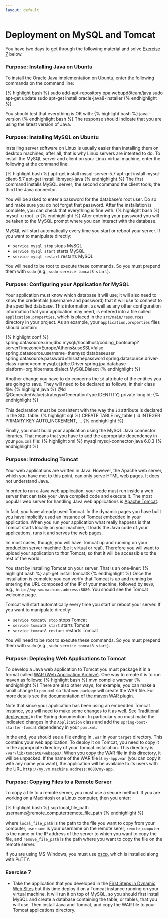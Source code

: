 ```yaml
---
layout: default
---
```


# Deployment on MySQL and Tomcat

You have two days to get through the following material and solve
[Exercise 7](#exercise-7) below.

### Purpose: Installing Java on Ubuntu

To install the Oracle Java implementation on Ubuntu, enter the
following commands on the command line:

{% highlight bash %}
sudo add-apt-repository ppa:webupd8team/java
sudo apt-get update
sudo apt-get install oracle-java8-installer
{% endhighlight %}

You should test that everything is OK with:
{% highlight bash %}
java -version
{% endhighlight bash %}
The response should indicate that you are using the latest version of Java.

### Purpose: Installing MySQL on Ubuntu

Installing server software on Linux is usually easier than installing
them on desktop machines; after all, that is why Linux servers are
intented to do. To install the MySQL server and client on your Linux
virtual machine, enter the following at the command line:

{% highlight bash %}
apt-get install mysql-server-5.7
apt-get install mysql-client-5.7
apt-get install libmysql-java
{% endhighlight %}
The first command installs MySQL server; the second command the client
tools; the third the Java connector. 

You will be asked to enter a password for the database's root user. Do
so and make sure you do not forget that password. After the
installation is complete, you can check that everything is fine with:
{% highlight bash %}
mysql -u root -p
{% endhighlight %}
After entering your password you will be taken to the MySQL prompt
where you can interact with the database.

MySQL will start automatically every time you start or reboot your
server. If you want to manipulate directly:

* `service mysql stop` stops MySQL
* `service mysql start` starts MySQL
* `service mysql restart` restarts MySQL

You will need to be root to execute these commands. So you must 
prepend them with `sudo` (e.g., `sudo service tomcat8 start`).

### Purpose: Configuring your Application for MySQL

Your application must know which database it will use; it will also
need to know the credentials (username and password) that it will use
to connect to the specified database. This information, as well as any
other configuration information that your application may need, is
entered into a file called `application.properties`, which is placed
in the `src/main/resources` directory in your project. As an example,
your `application.properties` files should contain:

{% highlight conf %}
spring.datasource.url=jdbc:mysql://localhost/coding_bootcamp?serverTimezone=Europe/Athens&useSSL=false
spring.datasource.username=themysqldatabaseuser
spring.datasource.password=thisisthepassword
spring.datasource.driver-class-name=com.mysql.cj.jdbc.Driver
spring.jpa.database-platform=org.hibernate.dialect.MySQLDialect
{% endhighlight %}

Another change you have to do concerns the `id` attribute of the
entities you are going to save. They will need to be declared as
follows, in their class file:
{% highlight java %}
@Id
@GeneratedValue(strategy=GenerationType.IDENTITY)
private long id;
{% endhighlight %}

This declaration must be consistent with the way the `id` attribute is
declared in the SQL table:
{% highlight sql %}
CREATE TABLE my_table (
	id INTEGER PRIMARY KEY AUTO_INCREMENT,
    ...
{% endhighlight %}

Finally, you must build your application using the MySQL Java
connector libraries. That means that you have to add the appropriate
dependency in your `pom.xml` file:
{% highlight xml %}
<dependency>
  <groupId>mysql</groupId>
  <artifactId>mysql-connector-java</artifactId>
  <version>6.0.3</version>
</dependency>
{% endhighlight %}

### Purpose: Introducing Tomcat

Your web applications are written in Java. However, the Apache web
server, which you have met to this point, can only serve HTML web
pages. It does not understand Java.

In order to run a Java web application, your code must run inside a
web server that can take your Java compiled code and execute it. The
most popular web server for handling Java web applications is
[Apache Tomcat](http://tomcat.apache.org/).

In fact, you have already used Tomcat. In the dynamic pages you have
built you have implicitly used an instance of Tomcat embedded in your
application. When you run your application what really happens is that
Tomcat starts locally on your machine, it loads the Java code of your
applications, runs it and serves the web pages.

Im most cases, though, you will have Tomcat up and running on your
production server machine (be it virtual or real). Therefore you will
want to upload your application to *that* Tomcat, so that it will be
accessible to the rest of the world.

You start by installing Tomcat on your server. That is an one-liner:
{% highlight bash %}
apt-get install tomcat8
{% endhighlight %}
Once the installation is complete you can verify that Tomcat is up and
running by entering the URL composed of the IP of your machine, followed by
`8080`, e.g., `http://my.vm.machine.address:8080`. You should see the
Tomcat welcome page.

Tomcat will start automatically every time you start or reboot your
server. If you want to manipulate directly:

* `service tomcat8 stop` stops Tomcat
* `service tomcat8 start` starts Tomcat
* `service tomcat8 restart` restarts Tomcat

You will need to be root to execute these commands. So you must 
prepend them with `sudo` (e.g., `sudo service tomcat8 start`).

### Purpose: Deploying Web Applications to Tomcat

To develop a Java web application to Tomcat you must package it in a
format called
[WAR (Web Application Archive)](https://en.wikipedia.org/wiki/WAR_(file_format)).
One way to create it is to run maven as follows:
{% highlight bash %}
mvn compile war:war
{% endhighlight %}
There are also other ways; for example, you can make a small change
to `pom.xml` so that `mvn package` will create the WAR file. For more
details see the
[documentation of the maven WAR plugin](http://maven.apache.org/plugins/maven-war-plugin/usage.html). 

Note that since your application has been using an embedded Tomcat
instance, you will need to make some changes to it as well. See
[Traditional deployment](http://docs.spring.io/spring-boot/docs/current/reference/html/howto-traditional-deployment.html)
in the Spring documention. In particular y ou must make the indicated
changes in the `Application` class and add the
`spring-boot-starter-tomcat` dependency in your `pom.xml`.

In the end, you should see a file ending in `.war` in your `target`
directory. This contains your web application. To deploy it on Tomcat,
you need to copy it in the appropriate directory of your Tomcat
installation. This directory is `/var/lib/tomcat8/webapps/`. When you
copy the WAR file in this directory, it will be unpacked. If the name
of the WAR file is `my-app.war` (you can copy it with any name you
want), the application will be available to its users with the URL
`http://my.vm.machine.address:8080/my-app`.

### Purpose: Copying Files to a Remote Server

To copy a file to a remote server, you must use a secure method. If
you are working on a Macintosh or a Linux computer, then you enter:

{% highlight bash %}
scp local_file_path username@remote_computer:remote_file_path
{% endhighlight %}

where `local_file_path` is the path to the file you want to copy from
your computer, `username` is your username on the remote serer,
`remote_computer` is the name or the IP address of the server to which
you want to copy the file, and `remove_file_path` is the path where
you want to copy the file on the remote server.

If you are using MS-Windows, you must use
[pscp](http://the.earth.li/~sgtatham/putty/0.67/htmldoc/Chapter5.html#pscp),
which is installed along with PuTTY.

### Exercise 7<a id="exercise-7"></a>

* Take the application that you developed in the
[First Steps in Dynamic Web Sites](first_steps_dynamic_sites.html) but
this time deploy it on a Tomcat instance running on your virtual
machine. It will run it on top of MySQL, so you should first install
MySQL and create a database containing the table, or tables, that you
will use. Then install Java and Tomcat, and copy the WAR file to
your Tomcat applications directory.

